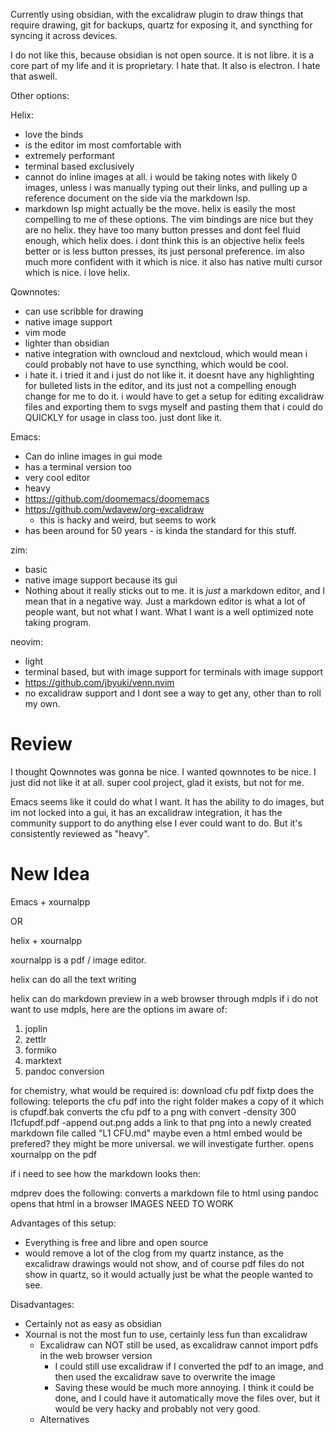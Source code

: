 Currently using obsidian, with the excalidraw plugin to draw things that require drawing, git for backups,  quartz for exposing it, and syncthing for syncing it across devices.

I do not like this, because obsidian is not open source. it is not libre. it is a core part of my life and it is proprietary. I hate that. It also is electron. I hate that aswell.

Other options:

Helix:
* love the binds
* is the editor im most comfortable with
* extremely performant
* terminal based exclusively
* cannot do inline images at all. i would be taking notes with likely 0 images, unless i was manually typing out their links, and pulling up a reference document on the side via the markdown lsp. 
* markdown lsp might actually be the move. helix is easily the most compelling to me of these options. The vim bindings are nice but they are no helix. they have too many button presses and dont feel fluid enough, which helix does. i dont think this is an objective helix feels better or is less button presses, its just personal preference. im also much more confident with it which is nice. it also has native multi cursor which is nice. i love helix. 

Qownnotes:
* can use scribble for drawing
* native image support
* vim mode 
* lighter than obsidian 
* native integration with owncloud and nextcloud, which would mean i could probably not have to use syncthing, which would be cool. 
* i hate it. i tried it and i just do not like it. it doesnt have any highlighting for bulleted lists in the editor, and its just not a compelling enough change for me to do it. i would have to get a setup for editing excalidraw files and exporting them to svgs myself and pasting them that i could do QUICKLY for usage in class too. just dont like it. 


Emacs:
* Can do inline images in gui mode
* has a terminal version too
* very cool editor
* heavy
* https://github.com/doomemacs/doomemacs
* https://github.com/wdavew/org-excalidraw
	* this is hacky and weird, but seems to work
* has been around for 50 years - is kinda the standard for this stuff. 

zim: 
* basic
* native image support because its gui
* Nothing about it really sticks out to me. it is *just* a markdown editor, and I mean that in a negative way. Just a markdown editor is what a lot of people want, but not what I want. What I want is a well optimized note taking program.

neovim:
* light
* terminal based, but with image support for terminals with image support
* https://github.com/jbyuki/venn.nvim
* no excalidraw support and I dont see a way to get any, other than to roll my own. 

# Review
I thought Qownnotes was gonna be nice. I wanted qownnotes to be nice. I just did not like it at all. super cool project, glad it exists, but not for me.

Emacs seems like it could do what I want. It has the ability to do images, but im not locked into a gui, it has an excalidraw integration, it has the community support to do anything else I ever could want to do. But it's consistently reviewed as "heavy".




# New Idea
Emacs + xournalpp

OR

helix + xournalpp

xournalpp is a pdf / image editor. 

helix can do all the text writing

helix can do markdown preview in a web browser  through mdpls
if i do not want to use mdpls, here are the options im aware of:
1. joplin
2. zettlr
3. formiko
4. marktext
5. pandoc conversion

for chemistry, what would be required is:
download cfu pdf 
fixtp does the following:
	teleports the cfu pdf into the right folder 
	makes a copy of it which is cfupdf.bak
	converts the cfu pdf to a png with
	convert -density 300 l1cfupdf.pdf -append out.png
	adds a link to that png into a newly created markdown file called "L1 CFU.md"
	maybe even a html embed would be prefered? they might be more universal. we will investigate further. 
	opens xournalpp on the pdf 

if i need to see how the markdown looks then:

mdprev does the following:
	converts a markdown file to html using pandoc 
	opens that html in a browser
	IMAGES NEED TO WORK 

Advantages of this setup:
* Everything is free and libre and open source
* would remove a lot of the clog from my quartz instance, as the excalidraw drawings would not show, and of course pdf files do not show in quartz, so it would actually just be what the people wanted to see.

Disadvantages:
* Certainly not as easy as obsidian
* Xournal is not the most fun to use, certainly less fun than excalidraw
	* Excalidraw can NOT still be used, as excalidraw cannot import pdfs in the web browser version
		* I could still use excalidraw if I converted the pdf to an image, and then used the excalidraw save to overwrite the image 
		* Saving these would be much more annoying. I think it could be done, and I could have it automatically move the files over, but it would be very hacky and probably not very good. 
	* Alternatives 
